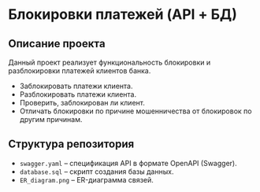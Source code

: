 # Блокировки платежей (API + БД)

## Описание проекта
Данный проект реализует функциональность блокировки и разблокировки платежей клиентов банка.

- Заблокировать платежи клиента.
- Разблокировать платежи клиента.
- Проверить, заблокирован ли клиент.
- Отличать блокировки по причине мошенничества от блокировок по другим причинам.

## Структура репозитория

- `swagger.yaml` – спецификация API в формате OpenAPI (Swagger).
- `database.sql` – скрипт создания базы данных.
- `ER_diagram.png` – ER-диаграмма связей.
